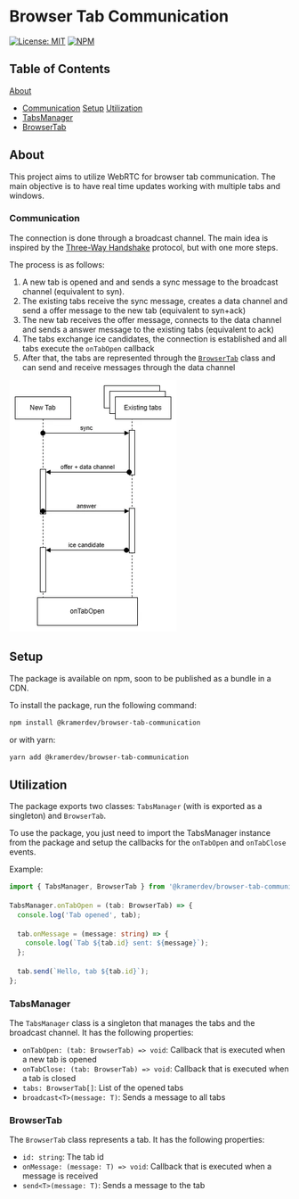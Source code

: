 # Browser Tab Communication

[![License: MIT](https://img.shields.io/badge/License-MIT-yellow.svg)](https://github.com/kramer2005/express-async-error-handler/blob/master/LICENSE)
[![NPM](https://img.shields.io/badge/1.0.0-NPM-CC3838)](https://www.npmjs.com/package/@kramerdev/express-async-error-handler)

## Table of Contents
[About](#about)
- [Communication](#communication)
[Setup](#setup)
[Utilization](#utilization)
- [TabsManager](#tabsmanager)
- [BrowserTab](#browsertab)

## About

This project aims to utilize WebRTC for browser tab communication. The main objective is to have real time updates working with multiple tabs and windows.

### Communication

The connection is done through a broadcast channel. The main idea is inspired by the [Three-Way Handshake](https://en.wikipedia.org/wiki/Transmission_Control_Protocol#Connection_establishment) protocol, but with one more steps.

The process is as follows:

1. A new tab is opened and and sends a sync message to the broadcast channel (equivalent to syn).
2. The existing tabs receive the sync message, creates a data channel and send a offer message to the new tab (equivalent to syn+ack)
3. The new tab receives the offer message, connects to the data channel and sends a answer message to the existing tabs (equivalent to ack)
4. The tabs exchange ice candidates, the connection is established and all tabs execute the `onTabOpen` callback
5. After that, the tabs are represented through the [`BrowserTab`](#browsertab) class and can send and receive messages through the data channel

![Connection](./connection.webp)

## Setup

The package is available on npm, soon to be published as a bundle in a CDN.

To install the package, run the following command:

```bash
npm install @kramerdev/browser-tab-communication
```

or with yarn:

```bash
yarn add @kramerdev/browser-tab-communication
```

## Utilization

The package exports two classes: `TabsManager` (with is exported as a singleton) and `BrowserTab`.

To use the package, you just need to import the TabsManager instance from the package and setup the callbacks for the `onTabOpen` and `onTabClose` events.

Example:

```typescript
import { TabsManager, BrowserTab } from '@kramerdev/browser-tab-communication';

TabsManager.onTabOpen = (tab: BrowserTab) => {
  console.log('Tab opened', tab);

  tab.onMessage = (message: string) => {
    console.log(`Tab ${tab.id} sent: ${message}`);
  };

  tab.send(`Hello, tab ${tab.id}`);
};
```

### TabsManager

The `TabsManager` class is a singleton that manages the tabs and the broadcast channel. It has the following properties:

- `onTabOpen: (tab: BrowserTab) => void`: Callback that is executed when a new tab is opened
- `onTabClose: (tab: BrowserTab) => void`: Callback that is executed when a tab is closed
- `tabs: BrowserTab[]`: List of the opened tabs
- `broadcast<T>(message: T)`: Sends a message to all tabs

### BrowserTab

The `BrowserTab` class represents a tab. It has the following properties:

- `id: string`: The tab id
- `onMessage: (message: T) => void`: Callback that is executed when a message is received
- `send<T>(message: T)`: Sends a message to the tab